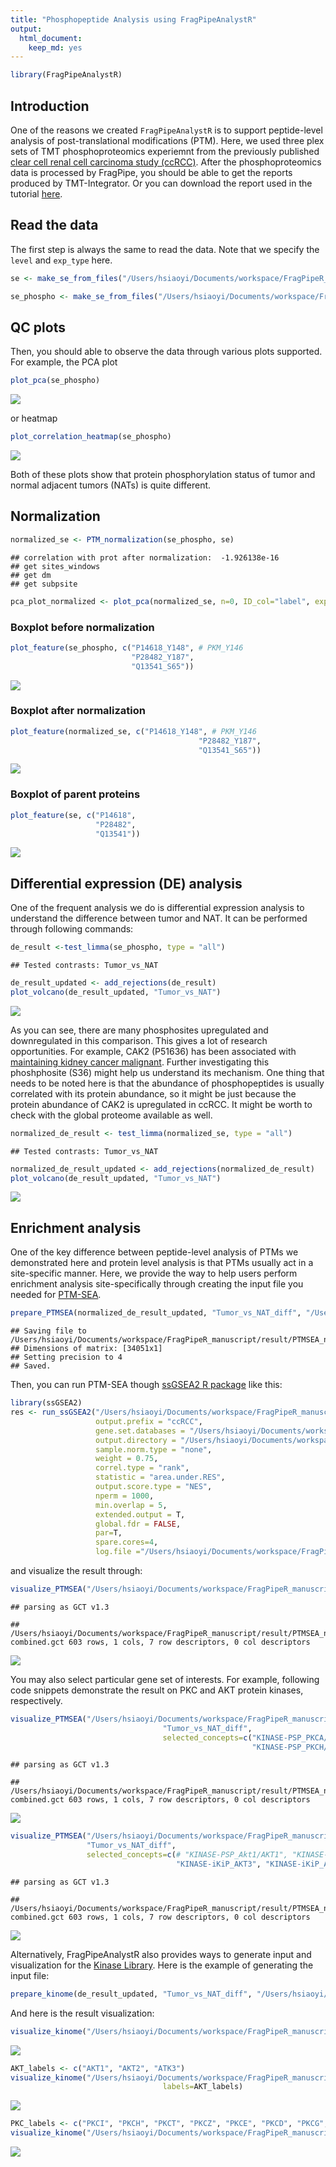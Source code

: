 ```yaml
---
title: "Phosphopeptide Analysis using FragPipeAnalystR"
output:
  html_document:
    keep_md: yes
---
```



``` r
library(FragPipeAnalystR)
```

## Introduction
One of the reasons we created `FragPipeAnalystR` is to support peptide-level analysis of post-translational modifications (PTM). Here, we used three plex sets of TMT phosphoproteomics experiemnt from the previously published [clear cell renal cell carcinoma study (ccRCC)](https://www.sciencedirect.com/science/article/pii/S0092867419311237?via%3Dihub). After the phosphoproteomics data is processed by FragPipe, you should be able to get the reports produced by TMT-Integrator. Or you can download the report used in the tutorial [here](https://drive.google.com/drive/u/2/folders/1x8DCxGKdsZQmYGsv3vSWfj1IYRPzykmT).

## Read the data

The first step is always the same to read the data. Note that we specify the `level` and `exp_type` here.


``` r
se <- make_se_from_files("/Users/hsiaoyi/Documents/workspace/FragPipeR_manuscript/data/TMT_4plex/ratio_protein_MD.tsv", "/Users/hsiaoyi/Documents/workspace/FragPipeR_manuscript/data/TMT_4plex/experiment_annotation_clean.tsv", level="protein", type = "TMT")
```


``` r
se_phospho <- make_se_from_files("/Users/hsiaoyi/Documents/workspace/FragPipeR_manuscript/data/TMT_phospho_4plex/ratio_single-site_MD.tsv", "/Users/hsiaoyi/Documents/workspace/FragPipeR_manuscript/data/TMT_4plex/experiment_annotation_clean.tsv", level="peptide", type = "TMT", exp_type="phospho")
```

## QC plots

Then, you should able to observe the data through various plots supported. For example, the PCA plot 

``` r
plot_pca(se_phospho)
```

![](phospho_TMT_tutorial_files/figure-html/unnamed-chunk-3-1.png)<!-- -->

or heatmap

``` r
plot_correlation_heatmap(se_phospho)
```

![](phospho_TMT_tutorial_files/figure-html/unnamed-chunk-4-1.png)<!-- -->

Both of these plots show that protein phosphorylation status of tumor and normal adjacent tumors (NATs) is quite different.

## Normalization

``` r
normalized_se <- PTM_normalization(se_phospho, se)
```

```
## correlation with prot after normalization:  -1.926138e-16 
## get sites_windows 
## get dm 
## get subpsite
```

``` r
pca_plot_normalized <- plot_pca(normalized_se, n=0, ID_col="label", exp="TMT", interactive = F)
```

### Boxplot before normalization

``` r
plot_feature(se_phospho, c("P14618_Y148", # PKM_Y146
                           "P28482_Y187",
                           "Q13541_S65"))
```

![](phospho_TMT_tutorial_files/figure-html/unnamed-chunk-6-1.png)<!-- -->

### Boxplot after normalization

``` r
plot_feature(normalized_se, c("P14618_Y148", # PKM_Y146
                                          "P28482_Y187",
                                          "Q13541_S65"))
```

![](phospho_TMT_tutorial_files/figure-html/unnamed-chunk-7-1.png)<!-- -->

### Boxplot of parent proteins

``` r
plot_feature(se, c("P14618",
                   "P28482",
                   "Q13541"))
```

![](phospho_TMT_tutorial_files/figure-html/unnamed-chunk-8-1.png)<!-- -->


## Differential expression (DE) analysis

One of the frequent analysis we do is differential expression analysis to understand the difference between tumor and NAT. It can be performed through following commands:


``` r
de_result <-test_limma(se_phospho, type = "all")
```

```
## Tested contrasts: Tumor_vs_NAT
```

``` r
de_result_updated <- add_rejections(de_result)
plot_volcano(de_result_updated, "Tumor_vs_NAT")
```

![](phospho_TMT_tutorial_files/figure-html/unnamed-chunk-9-1.png)<!-- -->

As you can see, there are many phosphosites upregulated and downregulated in this comparison. This gives a lot of research opportunities. For example, CAK2 (P51636) has been associated with [maintaining kidney cancer malignant](https://pubmed.ncbi.nlm.nih.gov/30288056/). Further investigating this phoshphosite (S36) might help us understand its mechanism. One thing that needs to be noted here is that the abundance of phosphopeptides is usually correlated with its protein abundance, so it might be just because the protein abundance of CAK2 is upregulated in ccRCC. It might be worth to check with the global proteome available as well. 


``` r
normalized_de_result <- test_limma(normalized_se, type = "all")
```

```
## Tested contrasts: Tumor_vs_NAT
```

``` r
normalized_de_result_updated <- add_rejections(normalized_de_result)
plot_volcano(de_result_updated, "Tumor_vs_NAT")
```

![](phospho_TMT_tutorial_files/figure-html/unnamed-chunk-10-1.png)<!-- -->

## Enrichment analysis
One of the key difference between peptide-level analysis of PTMs we demonstrated here and protein level analysis is that PTMs usually act in a site-specific manner. Here, we provide the way to help users perform enrichment analysis site-specifically through creating the input file you needed for [PTM-SEA](https://doi.org/10.1074/mcp.tir118.000943).

``` r
prepare_PTMSEA(normalized_de_result_updated, "Tumor_vs_NAT_diff", "/Users/hsiaoyi/Documents/workspace/FragPipeR_manuscript/result/PTMSEA_new/result.gct")
```

```
## Saving file to  /Users/hsiaoyi/Documents/workspace/FragPipeR_manuscript/result/PTMSEA_new/result.gct 
## Dimensions of matrix: [34051x1]
## Setting precision to 4
## Saved.
```

Then, you can run PTM-SEA though [ssGSEA2 R package](https://github.com/nicolerg/ssGSEA2) like this:

``` r
library(ssGSEA2)
res <- run_ssGSEA2("/Users/hsiaoyi/Documents/workspace/FragPipeR_manuscript/result/PTMSEA_new/result.gct",
                   output.prefix = "ccRCC",
                   gene.set.databases = "/Users/hsiaoyi/Documents/workspace/FragPipeR_manuscript/db_ptm.sig.db.all.v2.0.0/ptm.sig.db.all.flanking.human.v2.0.0.gmt",
                   output.directory = "/Users/hsiaoyi/Documents/workspace/FragPipeR_manuscript/result/PTMSEA_new/result",
                   sample.norm.type = "none", 
                   weight = 0.75, 
                   correl.type = "rank", 
                   statistic = "area.under.RES",
                   output.score.type = "NES", 
                   nperm = 1000, 
                   min.overlap = 5, 
                   extended.output = T,
                   global.fdr = FALSE,
                   par=T,
                   spare.cores=4,
                   log.file ="/Users/hsiaoyi/Documents/workspace/FragPipeR_manuscript/result/PTMSEA_new/ccRCC_PTMSEA.log")
```

and visualize the result through:


``` r
visualize_PTMSEA("/Users/hsiaoyi/Documents/workspace/FragPipeR_manuscript/result/PTMSEA_new/result/ccRCC-combined.gct", "Tumor_vs_NAT_diff")
```

```
## parsing as GCT v1.3
```

```
## /Users/hsiaoyi/Documents/workspace/FragPipeR_manuscript/result/PTMSEA_new/result/ccRCC-combined.gct 603 rows, 1 cols, 7 row descriptors, 0 col descriptors
```

![](phospho_TMT_tutorial_files/figure-html/unnamed-chunk-13-1.png)<!-- -->

You may also select particular gene set of interests. For example, following code snippets demonstrate the result on PKC and AKT protein kinases, respectively.


``` r
visualize_PTMSEA("/Users/hsiaoyi/Documents/workspace/FragPipeR_manuscript/result/PTMSEA_new/result/ccRCC-combined.gct",
                                  "Tumor_vs_NAT_diff",
                                  selected_concepts=c("KINASE-PSP_PKCA/PRKCA", "KINASE-PSP_PKCB/PRKCB", "KINASE-PSP_PKCG/PRKCG", "KINASE-PSP_PKCB_iso2/PRKCB", "KINASE-PSP_PKCD/PRKCD", "KINASE-PSP_PKCI/PRKCI", "KINASE-PSP_PKCT/PRKCQ",
                                                      "KINASE-PSP_PKCH/PRKCH", "KINASE-PSP_PKCE/PRKCE", "KINASE-PSP_PKCZ/PRKCZ"))
```

```
## parsing as GCT v1.3
```

```
## /Users/hsiaoyi/Documents/workspace/FragPipeR_manuscript/result/PTMSEA_new/result/ccRCC-combined.gct 603 rows, 1 cols, 7 row descriptors, 0 col descriptors
```

![](phospho_TMT_tutorial_files/figure-html/unnamed-chunk-14-1.png)<!-- -->


``` r
visualize_PTMSEA("/Users/hsiaoyi/Documents/workspace/FragPipeR_manuscript/result/PTMSEA_new/result/ccRCC-combined.gct",
                 "Tumor_vs_NAT_diff",
                 selected_concepts=c(# "KINASE-PSP_Akt1/AKT1", "KINASE-PSP_Akt3/AKT3", "KINASE-PSP_Akt2/AKT2",
                                     "KINASE-iKiP_AKT3", "KINASE-iKiP_AKT2", "PATH-WP_PI3K-Akt_signaling_pathway", "KINASE-iKiP_AKT1"))
```

```
## parsing as GCT v1.3
```

```
## /Users/hsiaoyi/Documents/workspace/FragPipeR_manuscript/result/PTMSEA_new/result/ccRCC-combined.gct 603 rows, 1 cols, 7 row descriptors, 0 col descriptors
```

![](phospho_TMT_tutorial_files/figure-html/unnamed-chunk-15-1.png)<!-- -->
                                                      
Alternatively, FragPipeAnalystR also provides ways to generate input and visualization for the [Kinase Library](https://kinase-library.phosphosite.org/). Here is the example of generating the input file:


``` r
prepare_kinome(de_result_updated, "Tumor_vs_NAT_diff", "/Users/hsiaoyi/Documents/workspace/FragPipeR_manuscript/result/kinome_new/kinome_input_asterisk.tsv")
```


And here is the result visualization:

``` r
visualize_kinome("/Users/hsiaoyi/Documents/workspace/FragPipeR_manuscript/result/kinome_result/enrichment-analysis-result-table.txt")
```

![](phospho_TMT_tutorial_files/figure-html/unnamed-chunk-17-1.png)<!-- -->


``` r
AKT_labels <- c("AKT1", "AKT2", "ATK3")
visualize_kinome("/Users/hsiaoyi/Documents/workspace/FragPipeR_manuscript/result/kinome_result/enrichment-analysis-result-table.txt",
                                  labels=AKT_labels)
```

![](phospho_TMT_tutorial_files/figure-html/unnamed-chunk-18-1.png)<!-- -->


``` r
PKC_labels <- c("PKCI", "PKCH", "PKCT", "PKCZ", "PKCE", "PKCD", "PKCG", "PKCA", "PKCB")
visualize_kinome("/Users/hsiaoyi/Documents/workspace/FragPipeR_manuscript/result/kinome_result/enrichment-analysis-result-table.txt", labels=PKC_labels)
```

![](phospho_TMT_tutorial_files/figure-html/unnamed-chunk-19-1.png)<!-- -->




